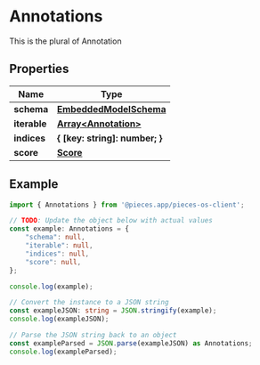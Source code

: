 
# Annotations

This is the plural of Annotation

## Properties

Name | Type
------------ | -------------
**schema** | [**EmbeddedModelSchema**](EmbeddedModelSchema)
**iterable** | [**Array&lt;Annotation&gt;**](Annotation)
**indices** | **\{ [key: string]: number; \}**
**score** | [**Score**](Score)

## Example

```typescript
import { Annotations } from '@pieces.app/pieces-os-client';

// TODO: Update the object below with actual values
const example: Annotations = {
    "schema": null,
    "iterable": null,
    "indices": null,
    "score": null,
};

console.log(example);

// Convert the instance to a JSON string
const exampleJSON: string = JSON.stringify(example);
console.log(exampleJSON);

// Parse the JSON string back to an object
const exampleParsed = JSON.parse(exampleJSON) as Annotations;
console.log(exampleParsed);
```


